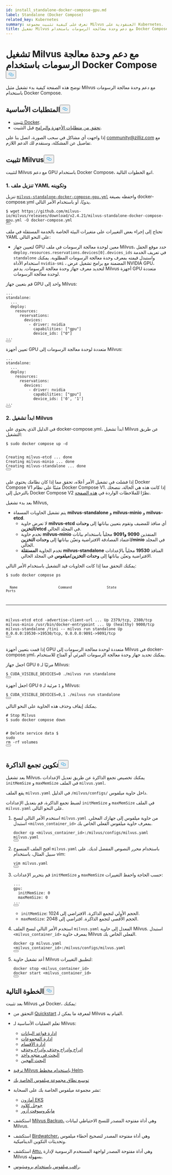 ```yaml
---
id: install_standalone-docker-compose-gpu.md
label: Standalone (Docker Compose)
related_key: Kubernetes
summary: تعرف على كيفية تثبيت مجموعة Milvus العنقودية على Kubernetes.
title: تشغيل Milvus مع دعم وحدة معالجة الرسومات باستخدام Docker Compose
---
```

<h1 id="Run-Milvus-with-GPU-Support-Using-Docker-Compose" class="common-anchor-header">تشغيل Milvus مع دعم وحدة معالجة الرسومات باستخدام Docker Compose<button data-href="#Run-Milvus-with-GPU-Support-Using-Docker-Compose" class="anchor-icon" translate="no">
      <svg translate="no"
        aria-hidden="true"
        focusable="false"
        height="20"
        version="1.1"
        viewBox="0 0 16 16"
        width="16"
      >
        <path
          fill="#0092E4"
          fill-rule="evenodd"
          d="M4 9h1v1H4c-1.5 0-3-1.69-3-3.5S2.55 3 4 3h4c1.45 0 3 1.69 3 3.5 0 1.41-.91 2.72-2 3.25V8.59c.58-.45 1-1.27 1-2.09C10 5.22 8.98 4 8 4H4c-.98 0-2 1.22-2 2.5S3 9 4 9zm9-3h-1v1h1c1 0 2 1.22 2 2.5S13.98 12 13 12H9c-.98 0-2-1.22-2-2.5 0-.83.42-1.64 1-2.09V6.25c-1.09.53-2 1.84-2 3.25C6 11.31 7.55 13 9 13h4c1.45 0 3-1.69 3-3.5S14.5 6 13 6z"
        ></path>
      </svg>
    </button></h1><p>توضح هذه الصفحة كيفية بدء تشغيل مثيل Milvus مع دعم وحدة معالجة الرسومات باستخدام Docker Compose.</p>
<h2 id="Prerequisites" class="common-anchor-header">المتطلبات الأساسية<button data-href="#Prerequisites" class="anchor-icon" translate="no">
      <svg translate="no"
        aria-hidden="true"
        focusable="false"
        height="20"
        version="1.1"
        viewBox="0 0 16 16"
        width="16"
      >
        <path
          fill="#0092E4"
          fill-rule="evenodd"
          d="M4 9h1v1H4c-1.5 0-3-1.69-3-3.5S2.55 3 4 3h4c1.45 0 3 1.69 3 3.5 0 1.41-.91 2.72-2 3.25V8.59c.58-.45 1-1.27 1-2.09C10 5.22 8.98 4 8 4H4c-.98 0-2 1.22-2 2.5S3 9 4 9zm9-3h-1v1h1c1 0 2 1.22 2 2.5S13.98 12 13 12H9c-.98 0-2-1.22-2-2.5 0-.83.42-1.64 1-2.09V6.25c-1.09.53-2 1.84-2 3.25C6 11.31 7.55 13 9 13h4c1.45 0 3-1.69 3-3.5S14.5 6 13 6z"
        ></path>
      </svg>
    </button></h2><ul>
<li><a href="https://docs.docker.com/get-docker/">تثبيت Docker</a>.</li>
<li><a href="/docs/ar/prerequisite-gpu.md">تحقق من متطلبات الأجهزة والبرامج</a> قبل التثبيت.</li>
</ul>
<div class="alert note">
<p>إذا واجهت أي مشاكل في سحب الصورة، اتصل بنا على <a href="mailto:community@zilliz.com">community@zilliz.com</a> مع تفاصيل عن المشكلة، وسنقدم لك الدعم اللازم.</p>
</div>
<h2 id="Install-Milvus" class="common-anchor-header">تثبيت Milvus<button data-href="#Install-Milvus" class="anchor-icon" translate="no">
      <svg translate="no"
        aria-hidden="true"
        focusable="false"
        height="20"
        version="1.1"
        viewBox="0 0 16 16"
        width="16"
      >
        <path
          fill="#0092E4"
          fill-rule="evenodd"
          d="M4 9h1v1H4c-1.5 0-3-1.69-3-3.5S2.55 3 4 3h4c1.45 0 3 1.69 3 3.5 0 1.41-.91 2.72-2 3.25V8.59c.58-.45 1-1.27 1-2.09C10 5.22 8.98 4 8 4H4c-.98 0-2 1.22-2 2.5S3 9 4 9zm9-3h-1v1h1c1 0 2 1.22 2 2.5S13.98 12 13 12H9c-.98 0-2-1.22-2-2.5 0-.83.42-1.64 1-2.09V6.25c-1.09.53-2 1.84-2 3.25C6 11.31 7.55 13 9 13h4c1.45 0 3-1.69 3-3.5S14.5 6 13 6z"
        ></path>
      </svg>
    </button></h2><p>لتثبيت Milvus مع دعم GPU باستخدام Docker Compose، اتبع الخطوات التالية.</p>
<h3 id="1-Download-and-configure-the-YAML-file" class="common-anchor-header">1. تنزيل ملف YAML وتكوينه</h3><p>تنزيل <a href="https://github.com/milvus-io/milvus/releases/download/v2.4.21/milvus-standalone-docker-compose-gpu.yml"><code translate="no">milvus-standalone-docker-compose-gpu.yml</code></a> واحفظه بصيغة docker-compose.yml يدويًا، أو باستخدام الأمر التالي.</p>
<pre><code translate="no" class="language-shell">$ wget https://github.com/milvus-io/milvus/releases/download/v2.4.21/milvus-standalone-docker-compose-gpu.yml -O docker-compose.yml
<button class="copy-code-btn"></button></code></pre>
<p>تحتاج إلى إجراء بعض التغييرات على متغيرات البيئة الخاصة بالخدمة المستقلة في ملف YAML على النحو التالي:</p>
<ul>
<li>لتعيين جهاز GPU معين لوحدة معالجة الرسومات في ملف Milvus، حدد موقع الحقل <code translate="no">deploy.resources.reservations.devices[0].devices_ids</code> في تعريف الخدمة <code translate="no">standalone</code> واستبدل قيمته بمعرف وحدة معالجة الرسومات المطلوبة. يمكنك استخدام الأداة <code translate="no">nvidia-smi</code> ، المضمنة مع برامج تشغيل عرض NVIDIA GPU، لتحديد معرف جهاز وحدة معالجة الرسومات. يدعم Milvus أجهزة GPU متعددة لوحدة معالجة الرسومات.</li>
</ul>
<p>قم بتعيين جهاز GPU واحد إلى Milvus:</p>
<pre><code translate="no" class="language-yaml">...
<span class="hljs-attr">standalone</span>:
  ...
  <span class="hljs-attr">deploy</span>:
    <span class="hljs-attr">resources</span>:
      <span class="hljs-attr">reservations</span>:
        <span class="hljs-attr">devices</span>:
          - <span class="hljs-attr">driver</span>: nvidia
            <span class="hljs-attr">capabilities</span>: [<span class="hljs-string">&quot;gpu&quot;</span>]
            <span class="hljs-attr">device_ids</span>: [<span class="hljs-string">&quot;0&quot;</span>]
...
<button class="copy-code-btn"></button></code></pre>
<p>تعيين أجهزة GPU متعددة لوحدة معالجة الرسومات إلى Milvus:</p>
<pre><code translate="no" class="language-yaml">...
<span class="hljs-attr">standalone</span>:
  ...
  <span class="hljs-attr">deploy</span>:
    <span class="hljs-attr">resources</span>:
      <span class="hljs-attr">reservations</span>:
        <span class="hljs-attr">devices</span>:
          - <span class="hljs-attr">driver</span>: nvidia
            <span class="hljs-attr">capabilities</span>: [<span class="hljs-string">&quot;gpu&quot;</span>]
            <span class="hljs-attr">device_ids</span>: [<span class="hljs-string">&#x27;0&#x27;</span>, <span class="hljs-string">&#x27;1&#x27;</span>]
...
<button class="copy-code-btn"></button></code></pre>
<h3 id="2-Start-Milvus" class="common-anchor-header">2. ابدأ تشغيل Milvus</h3><p>في الدليل الذي يحتوي على docker-compose.yml، ابدأ تشغيل Milvus عن طريق التشغيل:</p>
<pre><code translate="no" class="language-shell">$ <span class="hljs-built_in">sudo</span> docker compose up -d

Creating milvus-etcd  ... <span class="hljs-keyword">done</span>
Creating milvus-minio ... <span class="hljs-keyword">done</span>
Creating milvus-standalone ... <span class="hljs-keyword">done</span>
<button class="copy-code-btn"></button></code></pre>
<div class="alert note">
<p>إذا فشلت في تشغيل الأمر أعلاه، تحقق مما إذا كان نظامك يحتوي على Docker Compose V1 مثبتًا على نظام Docker Compose V1. إذا كانت هذه هي الحالة، ننصحك بالترحيل إلى Docker Compose V2 نظرًا للملاحظات الواردة في <a href="https://docs.docker.com/compose/">هذه الصفحة</a>.</p>
</div>
<p>بعد بدء تشغيل Milvus,</p>
<ul>
<li>يتم تشغيل الحاويات المسماة <strong>milvus-standalone</strong> و <strong>milvus-minio</strong> و <strong>milvus-etcd</strong>.<ul>
<li>لا تعرض حاوية <strong>milvus-etcd</strong> أي منافذ للمضيف وتقوم بتعيين بياناتها إلى <strong>وحدات التخزين/etcd</strong> في المجلد الحالي.</li>
<li>تخدم حاوية <strong>milvus-minio</strong> المنفذين <strong>9090</strong> <strong>و9091</strong> محلياً باستخدام بيانات اعتماد المصادقة الافتراضية وتعيّن بياناتها إلى <strong>وحدات التخزين/minio</strong> في المجلد الحالي.</li>
<li>تخدم الحاوية <strong>المستقلة milvus-standalone</strong> المنافذ <strong>19530</strong> محلياً بالإعدادات الافتراضية وتعيّن بياناتها إلى <strong>وحدات التخزين/ميلفوس</strong> في المجلد الحالي.</li>
</ul></li>
</ul>
<p>يمكنك التحقق مما إذا كانت الحاويات قيد التشغيل باستخدام الأمر التالي:</p>
<pre><code translate="no" class="language-shell">$ <span class="hljs-built_in">sudo</span> docker compose ps

      Name                     Command                  State                            Ports
--------------------------------------------------------------------------------------------------------------------
milvus-etcd         etcd -advertise-client-url ...   Up             2379/tcp, 2380/tcp
milvus-minio        /usr/bin/docker-entrypoint ...   Up (healthy)   9000/tcp
milvus-standalone   /tini -- milvus run standalone   Up             0.0.0.0:19530-&gt;19530/tcp, 0.0.0.0:9091-&gt;9091/tcp
<button class="copy-code-btn"></button></code></pre>
<p>إذا قمت بتعيين أجهزة GPU متعددة لوحدة معالجة الرسومات إلى Milvus في docker-compose.yml، يمكنك تحديد جهاز وحدة معالجة الرسومات المرئي أو المتاح للاستخدام.</p>
<p>اجعل جهاز GPU <code translate="no">0</code> مرئيًا لـ Milvus:</p>
<pre><code translate="no" class="language-shell">$ CUDA_VISIBLE_DEVICES=0 ./milvus run standalone
<button class="copy-code-btn"></button></code></pre>
<p>اجعل أجهزة GPU <code translate="no">0</code> و <code translate="no">1</code> مرئية لـ Milvus:</p>
<pre><code translate="no" class="language-shell">$ CUDA_VISIBLE_DEVICES=0,1 ./milvus run standalone
<button class="copy-code-btn"></button></code></pre>
<p>يمكنك إيقاف وحذف هذه الحاوية على النحو التالي.</p>
<pre><code translate="no" class="language-shell"><span class="hljs-comment"># Stop Milvus</span>
$ <span class="hljs-built_in">sudo</span> docker compose down

<span class="hljs-comment"># Delete service data</span>
$ <span class="hljs-built_in">sudo</span> <span class="hljs-built_in">rm</span> -rf volumes
<button class="copy-code-btn"></button></code></pre>
<h2 id="Configure-memory-pool" class="common-anchor-header">تكوين تجمع الذاكرة<button data-href="#Configure-memory-pool" class="anchor-icon" translate="no">
      <svg translate="no"
        aria-hidden="true"
        focusable="false"
        height="20"
        version="1.1"
        viewBox="0 0 16 16"
        width="16"
      >
        <path
          fill="#0092E4"
          fill-rule="evenodd"
          d="M4 9h1v1H4c-1.5 0-3-1.69-3-3.5S2.55 3 4 3h4c1.45 0 3 1.69 3 3.5 0 1.41-.91 2.72-2 3.25V8.59c.58-.45 1-1.27 1-2.09C10 5.22 8.98 4 8 4H4c-.98 0-2 1.22-2 2.5S3 9 4 9zm9-3h-1v1h1c1 0 2 1.22 2 2.5S13.98 12 13 12H9c-.98 0-2-1.22-2-2.5 0-.83.42-1.64 1-2.09V6.25c-1.09.53-2 1.84-2 3.25C6 11.31 7.55 13 9 13h4c1.45 0 3-1.69 3-3.5S14.5 6 13 6z"
        ></path>
      </svg>
    </button></h2><p>بعد تشغيل Milvus، يمكنك تخصيص تجمع الذاكرة عن طريق تعديل الإعدادات <code translate="no">initMemSize</code> و <code translate="no">maxMemSize</code> في الملف <code translate="no">milvus.yaml</code>.</p>
<div class="alert note">
<p>يقع الملف <code translate="no">milvus.yaml</code> في الدليل <code translate="no">/milvus/configs/</code> داخل حاوية ميلفوس.</p>
</div>
<p>لضبط تجمع الذاكرة، قم بتعديل الإعدادات <code translate="no">initMemSize</code> و <code translate="no">maxMemSize</code> في الملف <code translate="no">milvus.yaml</code> على النحو التالي.</p>
<ol>
<li><p>استخدم الأمر التالي لنسخ <code translate="no">milvus.yaml</code> من حاوية ميلفوس إلى جهازك المحلي. استبدل <code translate="no">&lt;milvus_container_id&gt;</code> بمعرف حاوية ميلفوس الفعلي الخاص بك.</p>
<pre><code translate="no" class="language-shell">docker <span class="hljs-built_in">cp</span> &lt;milvus_container_id&gt;:/milvus/configs/milvus.yaml milvus.yaml
<button class="copy-code-btn"></button></code></pre></li>
<li><p>افتح الملف المنسوخ <code translate="no">milvus.yaml</code> باستخدام محرر النصوص المفضل لديك. على سبيل المثال، باستخدام vim:</p>
<pre><code translate="no" class="language-shell">vim milvus.yaml
<button class="copy-code-btn"></button></code></pre></li>
<li><p>قم بتحرير الإعدادات <code translate="no">initMemSize</code> و <code translate="no">maxMemSize</code> حسب الحاجة واحفظ التغييرات:</p>
<pre><code translate="no" class="language-yaml">...
gpu:
  initMemSize: 0
  maxMemSize: 0
...
<button class="copy-code-btn"></button></code></pre>
<ul>
<li><code translate="no">initMemSize</code>: الحجم الأولي لتجمع الذاكرة. الافتراضي إلى 1024.</li>
<li><code translate="no">maxMemSize</code>: الحجم الأقصى لتجمع الذاكرة. افتراضي إلى 2048.</li>
</ul></li>
<li><p>استخدم الأمر التالي لنسخ الملف <code translate="no">milvus.yaml</code> المعدل إلى حاوية Milvus. استبدل <code translate="no">&lt;milvus_container_id&gt;</code> بمعرف حاوية Milvus الفعلي الخاص بك.</p>
<pre><code translate="no" class="language-shell">docker <span class="hljs-built_in">cp</span> milvus.yaml &lt;milvus_container_id&gt;:/milvus/configs/milvus.yaml
<button class="copy-code-btn"></button></code></pre></li>
<li><p>أعد تشغيل حاوية Milvus لتطبيق التغييرات:</p>
<pre><code translate="no" class="language-shell">docker stop &lt;milvus_container_id&gt;
docker start &lt;milvus_container_id&gt;
<button class="copy-code-btn"></button></code></pre></li>
</ol>
<h2 id="Whats-next" class="common-anchor-header">الخطوة التالية<button data-href="#Whats-next" class="anchor-icon" translate="no">
      <svg translate="no"
        aria-hidden="true"
        focusable="false"
        height="20"
        version="1.1"
        viewBox="0 0 16 16"
        width="16"
      >
        <path
          fill="#0092E4"
          fill-rule="evenodd"
          d="M4 9h1v1H4c-1.5 0-3-1.69-3-3.5S2.55 3 4 3h4c1.45 0 3 1.69 3 3.5 0 1.41-.91 2.72-2 3.25V8.59c.58-.45 1-1.27 1-2.09C10 5.22 8.98 4 8 4H4c-.98 0-2 1.22-2 2.5S3 9 4 9zm9-3h-1v1h1c1 0 2 1.22 2 2.5S13.98 12 13 12H9c-.98 0-2-1.22-2-2.5 0-.83.42-1.64 1-2.09V6.25c-1.09.53-2 1.84-2 3.25C6 11.31 7.55 13 9 13h4c1.45 0 3-1.69 3-3.5S14.5 6 13 6z"
        ></path>
      </svg>
    </button></h2><p>بعد تثبيت Milvus في Docker، يمكنك:</p>
<ul>
<li><p>التحقق من <a href="/docs/ar/quickstart.md">Quickstart</a> لمعرفة ما يمكن لـ Milvus القيام به.</p></li>
<li><p>تعلم العمليات الأساسية لـ Milvus:</p>
<ul>
<li><a href="/docs/ar/manage_databases.md">إدارة قواعد البيانات</a></li>
<li><a href="/docs/ar/manage-collections.md">إدارة المجموعات</a></li>
<li><a href="/docs/ar/manage-partitions.md">إدارة الأقسام</a></li>
<li><a href="/docs/ar/insert-update-delete.md">إدراج وإدراج وحذف وإدراج وحذف</a></li>
<li><a href="/docs/ar/single-vector-search.md">البحث في متجه واحد</a></li>
<li><a href="/docs/ar/multi-vector-search.md">البحث الهجين</a></li>
</ul></li>
<li><p><a href="/docs/ar/upgrade_milvus_cluster-helm.md">ترقية Milvus باستخدام مخطط Helm</a>.</p></li>
<li><p><a href="/docs/ar/scaleout.md">توسيع نطاق مجموعة ميلفوس الخاصة بك</a></p></li>
<li><p>نشر مجموعة ميلفوس الخاصة بك على السحابة:</p>
<ul>
<li><a href="/docs/ar/eks.md">أمازون EKS</a></li>
<li><a href="/docs/ar/gcp.md">جوجل كلاود</a></li>
<li><a href="/docs/ar/azure.md">مايكروسوفت أزور</a></li>
</ul></li>
<li><p>استكشف <a href="/docs/ar/milvus_backup_overview.md">Milvus Backup،</a> وهي أداة مفتوحة المصدر للنسخ الاحتياطي لبيانات Milvus.</p></li>
<li><p>استكشف <a href="/docs/ar/birdwatcher_overview.md">Birdwatcher،</a> وهي أداة مفتوحة المصدر لتصحيح أخطاء ميلفوس وتحديثات التكوين الديناميكية.</p></li>
<li><p>استكشف <a href="https://milvus.io/docs/attu.md">Attu،</a> وهي أداة مفتوحة المصدر لواجهة المستخدم الرسومية لإدارة Milvus بسهولة.</p></li>
<li><p><a href="/docs/ar/monitor.md">راقب ميلفوس باستخدام بروميثيوس</a>.</p></li>
</ul>
